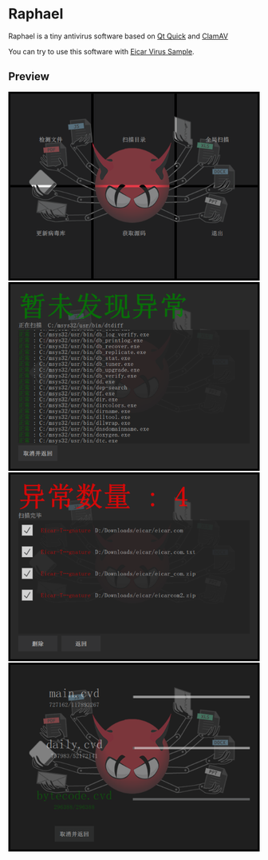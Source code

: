 # Raphael
Raphael is a tiny antivirus software based on [Qt Quick](https://www.qt.io/) and [ClamAV](https://www.clamav.net/)  

You can try to use this software with [Eicar Virus Sample](https://www.eicar.org/?page_id=3950).  

## Preview

![Main](https://github.com/hubenchang0515/resource/blob/master/Raphael/main.png?raw=true)
![Scan](https://github.com/hubenchang0515/resource/blob/master/Raphael/scan.png?raw=true)
![Result](https://github.com/hubenchang0515/resource/blob/master/Raphael/result.png?raw=true)
![Update](https://github.com/hubenchang0515/resource/blob/master/Raphael/update.png?raw=true)